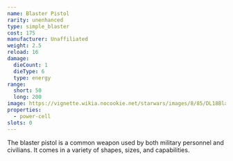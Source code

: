 ```yaml
---
name: Blaster Pistol
rarity: unenhanced
type: simple_blaster
cost: 175
manufacturer: Unaffiliated
weight: 2.5
reload: 16
damage:
  dieCount: 1
  dieType: 6
  type: energy
range:
  short: 50
  long: 200
image: https://vignette.wikia.nocookie.net/starwars/images/8/85/DL18BlasterPistol-SWBF.png/revision/latest?cb=20160518002943
properties:
  - power-cell
slots: 0
---
```

The blaster pistol is a common weapon used by both military personnel and civilians. It comes in a variety of shapes, sizes, and capabilities.
